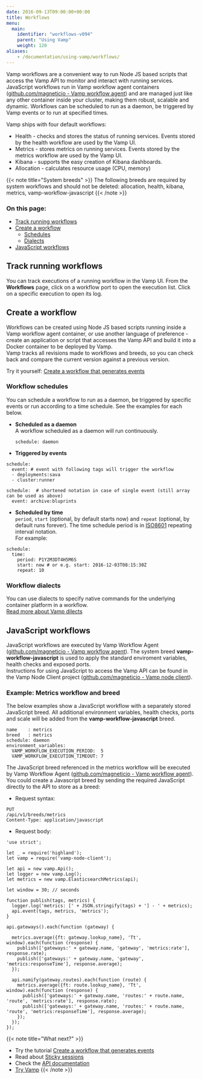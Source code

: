 ```yaml
---
date: 2016-09-13T09:00:00+00:00
title: Workflows
menu:
  main:
    identifier: "workflows-v094"
    parent: "Using Vamp"
    weight: 120
aliases:
    - /documentation/using-vamp/workflows/
---
```


Vamp workflows are a convenient way to run Node JS based scripts that access the Vamp API to monitor and interact with running services. JavaScript workflows run in Vamp workflow agent containers ([github.com/magneticio - Vamp workflow agent](https://github.com/magneticio/vamp-workflow-agent)) and are managed just like any other container inside your cluster, making them robust, scalable and dynamic. Workflows can be scheduled to run as a daemon, be triggered by Vamp events or to run at specified times. 

Vamp ships with four default workflows:

* Health  - checks and stores the status of running services. Events stored by the health workflow are used by the Vamp UI.
* Metrics - stores metrics on running services. Events stored by the metrics workflow are used by the Vamp UI.
* Kibana - supports the easy creation of Kibana dashboards.
* Allocation - calculates resource usage (CPU, memory)

{{< note title="System breeds" >}}
The following breeds are required by system workflows and should not be deleted: allocation, health, kibana, metrics, vamp-workflow-javascript
{{< /note >}}

### On this page:
- [Track running workflows](/documentation/using-vamp/v0.9.4/workflows/#track-running-workflows)
- [Create a workflow](/documentation/using-vamp/v0.9.4/workflows/#create-a-workflow)
  * [Schedules](/documentation/using-vamp/v0.9.4/workflows/#workflow-schedules)
  * [Dialects](/documentation/using-vamp/v0.9.4/workflows/#workflow-dialects)
- [JavaScript workflows](/documentation/using-vamp/v0.9.4/workflows/#javascript-workflows)

## Track running workflows

You can track executions of a running workflow in the Vamp UI. From the **Workflows** page, click on a workflow port to open the execution list. Click on a specific execution to open its log.

## Create a workflow

Workflows can be created using Node JS based scripts running inside a Vamp workflow agent container, or use another language of preference - create an application or script that accesses the Vamp API and build it into a Docker container to be deployed by Vamp.  
Vamp tracks all revisions made to workflows and breeds, so you can check back and compare the current version against a previous version.

Try it yourself: [Create a workflow that generates events](/documentation/tutorials/create-a-workflow/)

### Workflow schedules

You can schedule a workflow to run as a daemon, be triggered by specific events or run according to a time schedule. See the examples for each below.

* **Scheduled as a daemon**  
A workflow scheduled as a daemon will run continuously.

  ```
  schedule: daemon
  ```

* **Triggered by events**  

```  
schedule:
  event: # event with following tags will trigger the workflow
  - deployments:sava
  - cluster:runner

schedule:  # shortened notation in case of single event (still array can be used as above)
  event: archive:bluprints
```

* **Scheduled by time**  
`period`, `start` (optional, by default starts now) and `repeat` (optional, by default runs forever). The time schedule period is in [ISO8601](http://en.wikipedia.org/wiki/ISO_8601) repeating interval notation.   
  For example:  

```
schedule:
  time:
    period: P1Y2M3DT4H5M6S
    start: now # or e.g. start: 2016-12-03T08:15:30Z
    repeat: 10
```

### Workflow dialects
You can use dialects to specify native commands for the underlying container platform in a workflow.  
[Read more about Vamp dilects](/documentation/using-vamp/v0.9.4/dialects/)

## JavaScript workflows
JavaScript workflows are executed by Vamp Workflow Agent ([github.com/magneticio - Vamp workflow agent](https://github.com/magneticio/vamp-workflow-agent)).  The system breed **vamp-workflow-javascript** is used to apply the standard enviroment variables, health checks and exposed ports.   
Instructions for using JavaScript to access the Vamp API can be found in the Vamp Node Client project ([github.com/magneticio - Vamp node client](https://github.com/magneticio/vamp-node-client)).

### Example: Metrics workflow and breed
The below examples show a JavaScript workflow with a separately stored JavaScript breed. All additional environment variables, health checks, ports and scale will be added from the **vamp-workflow-javascript** breed.
```
name    : metrics
breed   : metrics
schedule: daemon
environment_variables:
  VAMP_WORKFLOW_EXECUTION_PERIOD:  5
  VAMP_WORKFLOW_EXECUTION_TIMEOUT: 7
```

The JavaScript breed referenced in the metrics workflow will be executed by Vamp Workflow Agent ([github.com/magneticio - Vamp workflow agent](https://github.com/magneticio/vamp-workflow-agent)).  
You could create a Javascript breed by sending the required JavaScript directly to the API to store as a breed:

* Request syntax:

```
PUT  
/api/v1/breeds/metrics  
Content-Type: application/javascript
```
* Request body:


```
'use strict';

let _ = require('highland');
let vamp = require('vamp-node-client');

let api = new vamp.Api();
let logger = new vamp.Log();
let metrics = new vamp.ElasticsearchMetrics(api);

let window = 30; // seconds

function publish(tags, metrics) {
  logger.log('metrics: [' + JSON.stringify(tags) + '] - ' + metrics);
  api.event(tags, metrics, 'metrics');
}

api.gateways().each(function (gateway) {

  metrics.average({ft: gateway.lookup_name}, 'Tt', window).each(function (response) {
    publish(['gateways:' + gateway.name, 'gateway', 'metrics:rate'], response.rate);
    publish(['gateways:' + gateway.name, 'gateway', 'metrics:responseTime'], response.average);
  });

  api.namify(gateway.routes).each(function (route) {
    metrics.average({ft: route.lookup_name}, 'Tt', window).each(function (response) {
      publish(['gateways:' + gateway.name, 'routes:' + route.name, 'route', 'metrics:rate'], response.rate);
      publish(['gateways:' + gateway.name, 'routes:' + route.name, 'route', 'metrics:responseTime'], response.average);
    });
  });
});
```


{{< note title="What next?" >}}
* Try the tutorial [Create a workflow that generates events](/documentation/tutorials/create-a-workflow/)
* Read about [Sticky sessions](/documentation/using-vamp/v0.9.4/sticky-sessions/)
* Check the [API documentation](/documentation/api/v0.9.4/api-reference)
* [Try Vamp](/documentation/installation/hello-world)
{{< /note >}}